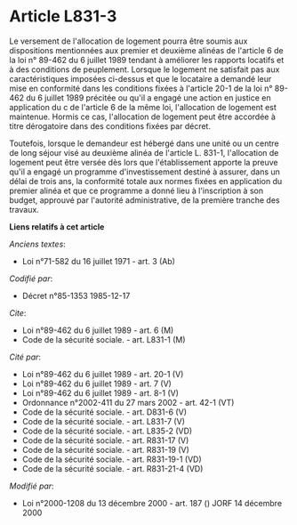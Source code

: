 # Article L831-3

Le versement de l'allocation de logement pourra être soumis aux dispositions mentionnées aux premier et deuxième alinéas de
l'article 6 de la loi n° 89-462 du 6 juillet 1989 tendant à améliorer les rapports locatifs et à des conditions de
peuplement. Lorsque le logement ne satisfait pas aux caractéristiques imposées ci-dessus et que le locataire a demandé leur
mise en conformité dans les conditions fixées à l'article 20-1 de la loi n° 89-462 du 6 juillet 1989 précitée ou qu'il a
engagé une action en justice en application du c de l'article 6 de la même loi, l'allocation de logement est maintenue.
Hormis ce cas, l'allocation de logement peut être accordée à titre dérogatoire dans des conditions fixées par décret.

Toutefois, lorsque le demandeur est hébergé dans une unité ou un centre de long séjour visé au deuxième alinéa de l'article
L. 831-1, l'allocation de logement peut être versée dès lors que l'établissement apporte la preuve qu'il a engagé un
programme d'investissement destiné à assurer, dans un délai de trois ans, la conformité totale aux normes fixées en
application du premier alinéa et que ce programme a donné lieu à l'inscription à son budget, approuvé par l'autorité
administrative, de la première tranche des travaux.

**Liens relatifs à cet article**

_Anciens textes_:

  - Loi n°71-582 du 16 juillet 1971 - art. 3 (Ab)

_Codifié par_:

  - Décret n°85-1353 1985-12-17

_Cite_:

  - Loi n°89-462 du 6 juillet 1989 - art. 6 (M)
  - Code de la sécurité sociale. - art. L831-1 (M)

_Cité par_:

  - Loi n°89-462 du 6 juillet 1989 - art. 20-1 (V)
  - Loi n°89-462 du 6 juillet 1989 - art. 7 (V)
  - Loi n°89-462 du 6 juillet 1989 - art. 8-1 (V)
  - Ordonnance n°2002-411 du 27 mars 2002 - art. 42-1 (VT)
  - Code de la sécurité sociale. - art. D831-6 (V)
  - Code de la sécurité sociale. - art. L831-7 (V)
  - Code de la sécurité sociale. - art. L835-2 (VD)
  - Code de la sécurité sociale. - art. R831-17 (V)
  - Code de la sécurité sociale. - art. R831-19 (V)
  - Code de la sécurité sociale. - art. R831-19-1 (VD)
  - Code de la sécurité sociale. - art. R831-21-4 (VD)

_Modifié par_:

  - Loi n°2000-1208 du 13 décembre 2000 - art. 187 () JORF 14 décembre 2000

